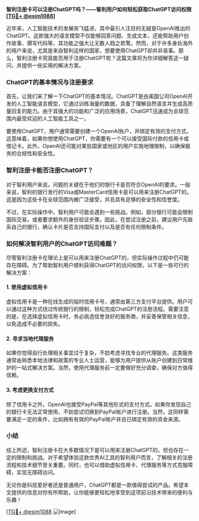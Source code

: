 **智利注册卡可以注册ChatGPT吗？——智利用户如何轻松获取ChatGPT访问权限[[TG💪+ @esim1088](https://t.me/s/esim1088)]**

近年来，人工智能技术的发展突飞猛进，其中最引人注目的无疑是OpenAI推出的ChatGPT。这款强大的语言模型不仅能够回答问题、生成文本，还能帮助用户创作故事、撰写代码等，其功能之强大让无数人趋之若鹜。然而，对于许多身处海外的用户来说，尤其是来自智利这样的国家，想要使用ChatGPT却并非易事。那么，智利注册卡究竟能否用于注册ChatGPT呢？这篇文章将为你详细解答这一疑问，并提供一些实用的解决方案。

### ChatGPT的基本情况与注册要求

首先，让我们来了解一下ChatGPT的基本情况。ChatGPT是由美国公司OpenAI开发的人工智能语言模型，它通过训练海量的数据，具备了理解自然语言并生成高质量回复的能力。由于其强大的功能和广泛的应用场景，ChatGPT迅速成为全球范围内最受欢迎的人工智能工具之一。

要使用ChatGPT，用户通常需要创建一个OpenAI账户，并绑定有效的支付方式。这意味着，如果你想使用ChatGPT，你需要有一个可以接受国际付款的信用卡或借记卡。此外，OpenAI还可能对某些国家或地区的用户实施地理限制，以确保服务的合规性和安全性。

### 智利注册卡能否注册ChatGPT？

对于智利用户来说，问题的关键在于他们的银行卡是否符合OpenAI的要求。一般来说，智利的银行发行的Visa或MasterCard信用卡是可以用来注册ChatGPT的。这是因为这些卡在全球范围内被广泛接受，并且具有足够的安全性和信誉度。

不过，在实际操作中，智利用户可能会遇到一些挑战。例如，部分银行可能会限制国际交易，或者要求额外的身份验证步骤。因此，在尝试注册之前，建议用户先联系自己的银行，确认卡片是否支持国际支付以及是否有任何限制条件。

### 如何解决智利用户的ChatGPT访问难题？

尽管智利注册卡在理论上是可以用来注册ChatGPT的，但实际操作过程中仍可能存在障碍。为了帮助智利用户顺利获得ChatGPT的访问权限，以下是一些可行的解决方案：

#### 1. 使用虚拟信用卡

虚拟信用卡是一种在线生成的临时信用卡号，通常由第三方支付平台提供。用户可以通过这种方式绕过传统银行的限制，轻松完成ChatGPT的注册流程。需要注意的是，在选择虚拟信用卡时，务必挑选信誉良好的服务商，并妥善保管相关信息，以免造成不必要的损失。

#### 2. 寻求当地代理服务

如果你觉得自行处理相关事宜过于复杂，不妨考虑寻找专业的代理服务。这类服务通常由熟悉本地法律和政策的专业人士运营，能够为用户提供从账户创建到日常维护的一站式解决方案。当然，使用代理服务前一定要做好充分调查，确保对方值得信赖。

#### 3. 考虑更换支付方式

除了信用卡之外，OpenAI也接受PayPal等其他形式的支付方式。如果你发现自己的银行卡无法正常使用，不妨尝试切换到PayPal账户进行注册。当然，这同样需要满足一定的条件，比如拥有有效的PayPal账户并且已绑定有效的资金来源。

### 小结

综上所述，智利注册卡在大多数情况下是可以用来注册ChatGPT的，但也存在一定的限制和挑战。对于希望体验这款优秀AI工具的智利用户而言，了解相关的注册流程和技术细节至关重要。同时，也可以借助虚拟信用卡、代理服务等方式克服障碍，实现无障碍访问。

无论你是科技爱好者还是普通用户，ChatGPT都是一款值得尝试的产品。希望本文提供的信息对你有所帮助，让你能够更轻松地享受到这项前沿技术带来的便利与乐趣！

[[TG💪+ @esim1088](https://t.me/s/esim1088) ![Image](https://i.postimg.cc/4NQfJmqS/Snipaste-2025-05-13-00-14-12.png)]